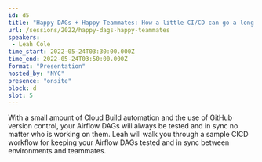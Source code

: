 ```yaml
---
id: d5
title: "Happy DAGs + Happy Teammates: How a little CI/CD can go a long way"
url: /sessions/2022/happy-dags-happy-teammates
speakers:
 - Leah Cole
time_start: 2022-05-24T03:30:00.000Z
time_end: 2022-05-24T03:50:00.000Z
format: "Presentation"
hosted_by: "NYC"
presence: "onsite"
block: d
slot: 5
---
```


With a small amount of Cloud Build automation and the use of GitHub version control, your Airflow DAGs will always be tested and in sync no matter who is working on them. Leah will walk you through a sample CICD workflow for keeping your Airflow DAGs tested and in sync between environments and teammates.